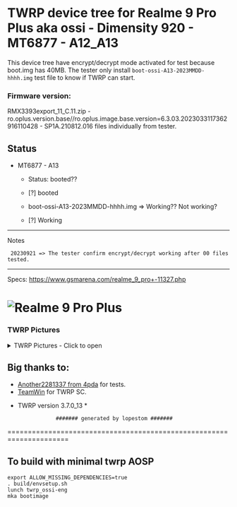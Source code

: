 # TWRP device tree for Realme 9 Pro Plus aka ossi - Dimensity 920 - MT6877 - A12_A13

This device tree have encrypt/decrypt mode activated for test because boot.img has 40MB. 
The tester only install `boot-ossi-A13-2023MMDD-hhhh.img` test file to know if TWRP can start.

### Firmware version:
RMX3393export_11_C.11.zip - ro.oplus.version.base//ro.oplus.image.base.version=6.3.03.2023033117362916110428 - SP1A.210812.016
files individually from tester.

## Status
- MT6877 - A13
  - Status: booted??
  - [?] booted

   - boot-ossi-A13-2023MMDD-hhhh.img => Working?? Not working?
  - [?] Working
------------------------------------
Notes

     20230921 => The tester confirm encrypt/decrypt working after 00 files tested.
------------------------------------

Specs: https://www.gsmarena.com/realme_9_pro+-11327.php

![Realme 9 Pro Plus](https://fdn2.gsmarena.com/vv/pics/realme/realme-9-pro-plus-1.jpg)
===================================================================== 

### TWRP Pictures
<details><summary>TWRP Pictures - Click to open</summary>
<p>

![TWRP Logo](https://github.com/lopestom/)
![Decryption](https://github.com/lopestom/)
![Decrypted](https://github.com/lopestom/)
![MicroSD](https://github.com/lopestom/)
![Internal Storage](https://github.com/lopestom/)
</p>
</details>

## Big thanks to:
- [Another2281337 from 4pda](https://4pda.to/forum/index.php?showuser=5705704) for tests.
- [TeamWin](https://github.com/TeamWin) for TWRP SC.
* TWRP version 3.7.0_13 *

                  ####### generated by lopestom #######
===================================================================== 

## To build with minimal twrp AOSP
```
export ALLOW_MISSING_DEPENDENCIES=true
. build/envsetup.sh
lunch twrp_ossi-eng
mka bootimage
```

